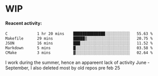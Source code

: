 # WIP

#### Reacent activity:
<!--START_SECTION:waka-->

```txt
C             1 hr 20 mins    ██████████████░░░░░░░░░░░   55.63 %
Makefile      29 mins         █████▒░░░░░░░░░░░░░░░░░░░   20.75 %
JSON          16 mins         ███░░░░░░░░░░░░░░░░░░░░░░   11.52 %
Markdown      5 mins          █░░░░░░░░░░░░░░░░░░░░░░░░   03.58 %
CMake         3 mins          ▓░░░░░░░░░░░░░░░░░░░░░░░░   02.64 %
```

<!--END_SECTION:waka-->

I work during the summer, hence an appareent lack of activity June - September, I also deleted most by old repos pre feb 25
